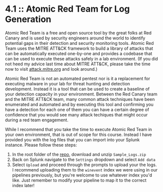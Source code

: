 # 4.1 :: Atomic Red Team for Log Generation

Atomic Red Team is a free and open source tool by the great folks at Red Canary and is used by security engineers around the world to identify potential gaps in their detection and security monitoring tools. Atomic Red Team uses the MITRE ATT&CK framework to build a library of attacks that can be automatically executed one-by-one and provides a codebase that can be used to execute these attacks safely in a lab environment. (If you did not heed my advice last time about MITRE ATT&CK, please take the time now to visit [attack.mitre.org](https://attack.mitre.org) and look around.)

Atomic Red Team is not an automated pentest nor is it a replacement for executing malware in your lab for threat hunting and detection development. Instead it is a tool that can be used to create a baseline of your detection capacity in your environment. Between the Red Canary team and the MITRE ATT&CK team, many common attack techniques have been enumerated and automated and by executing this tool and confirming you have a detection for each one of them you can have a certain degree of confidence that you would see many attack techiques that might occur during a red team engagement.

While I recommend that you take the time to execute Atomic Red Team in your own environment, that is out of scope for this course. Instead I have provided you with the log files that you can import into your Splunk instance. Please follow these steps:

1. In the root folder of the [repo](https://github.com/The-Taggart-Institute/detection-with-sigma), download and unzip `Sample_Logs.zip`
2. Back on Splunk navigate to the `Settings` dropdown and select `Add data`
3. Select `Upload` and proceed through the prompts to upload your the logs. I recommend uploading them to the `winevent` index we were using in our pipelines previously, but you're welcome to use whatever index you'd like. Just remember to modify your pipeline to map it to the correct index later!

